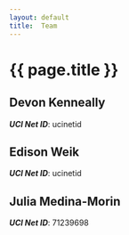 ```yaml
---
layout: default
title:  Team
---
```


# {{ page.title }}


## Devon Kenneally
***UCI Net ID***: ucinetid

## Edison Weik
***UCI Net ID***: ucinetid

## Julia Medina-Morin
***UCI Net ID***: 71239698
